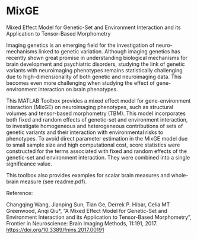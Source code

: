 # MixGE
Mixed Effect Model for Genetic-Set and Environment Interaction and its Application to Tensor-Based Morphometry

Imaging genetics is an emerging field for the investigation of neuro-mechanisms linked to genetic variation. Although imaging genetics has recently shown great promise in understanding biological mechanisms for brain development and psychiatric disorders, studying the link of genetic variants with neuroimaging phenotypes remains statistically challenging due to high-dimensionality of both genetic and neuroimaging data. This becomes even more challenging when studying the effect of gene-environment interaction on brain phenotypes.

This MATLAB Toolbox provides a mixed effect model for gene-environment interaction (MixGE) on neuroimaging phenotypes, such as structural volumes and tensor-based morphometry (TBM). This model incorporates both fixed and random effects of genetic-set and environment interaction, to investigate homogeneous and heterogeneous contributions of sets of genetic variants and their interaction with environmental risks to phenotypes. To avoid direct parameter estimation in the MixGE model due to small sample size and high computational cost, score statistics were constructed for the terms associated with fixed and random effects of the genetic-set and environment interaction. They were combined into a single significance value.

This toolbox also provides examples for scalar brain measures and whole-brain measure (see readme.pdf).

Reference: 

Changqing Wang, Jianping Sun, Tian Ge, Derrek P. Hibar, Celia MT Greenwood, Anqi Qiu*, “A Mixed Effect Model for Genetic-Set and Environment Interaction and its Application to Tensor-Based Morphometry”, Frontier in Neuroscience: Brain Imaging Methods, 11:191, 2017. https://doi.org/10.3389/fnins.2017.00191
